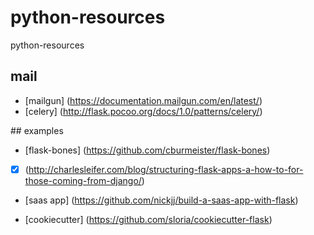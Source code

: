 # python-resources
python-resources

## mail

- [mailgun] (https://documentation.mailgun.com/en/latest/)
- [celery] (http://flask.pocoo.org/docs/1.0/patterns/celery/)

## examples

- [flask-bones] (https://github.com/cburmeister/flask-bones)
- [x] (http://charlesleifer.com/blog/structuring-flask-apps-a-how-to-for-those-coming-from-django/)
- [saas app] (https://github.com/nickjj/build-a-saas-app-with-flask)

- [cookiecutter] (https://github.com/sloria/cookiecutter-flask)
